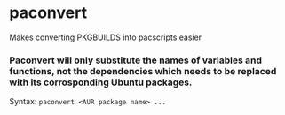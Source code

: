 # paconvert
Makes converting PKGBUILDS into pacscripts easier
### Paconvert will only substitute the names of variables and functions, not the dependencies which needs to be replaced with its corrosponding Ubuntu packages.
Syntax:
`paconvert <AUR package name> ...`
